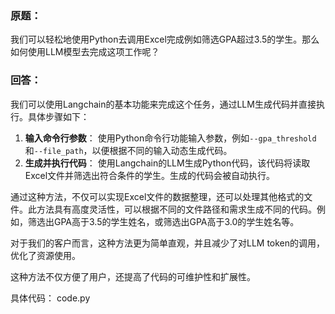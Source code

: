 ### 原题：

我们可以轻松地使用Python去调用Excel完成例如筛选GPA超过3.5的学生。那么如何使用LLM模型去完成这项工作呢？

### 回答：

我们可以使用Langchain的基本功能来完成这个任务，通过LLM生成代码并直接执行。具体步骤如下：

1. **输入命令行参数**： 使用Python命令行功能输入参数，例如`--gpa_threshold`和`--file_path`，以便根据不同的输入动态生成代码。
2. **生成并执行代码**： 使用Langchain的LLM生成Python代码，该代码将读取Excel文件并筛选出符合条件的学生。生成的代码会被自动执行。

通过这种方法，不仅可以实现Excel文件的数据整理，还可以处理其他格式的文件。此方法具有高度灵活性，可以根据不同的文件路径和需求生成不同的代码。例如，筛选出GPA高于3.5的学生姓名，或筛选出GPA高于3.0的学生姓名等。

对于我们的客户而言，这种方法更为简单直观，并且减少了对LLM token的调用，优化了资源使用。

这种方法不仅方便了用户，还提高了代码的可维护性和扩展性。



具体代码： code.py

